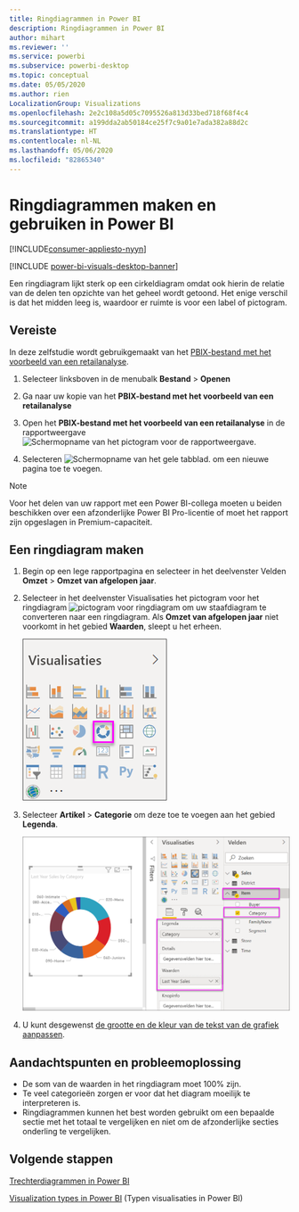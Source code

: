 ```yaml
---
title: Ringdiagrammen in Power BI
description: Ringdiagrammen in Power BI
author: mihart
ms.reviewer: ''
ms.service: powerbi
ms.subservice: powerbi-desktop
ms.topic: conceptual
ms.date: 05/05/2020
ms.author: rien
LocalizationGroup: Visualizations
ms.openlocfilehash: 2e2c108a5d05c7095526a813d33bed718f68f4c4
ms.sourcegitcommit: a199dda2ab50184ce25f7c9a01e7ada382a88d2c
ms.translationtype: HT
ms.contentlocale: nl-NL
ms.lasthandoff: 05/06/2020
ms.locfileid: "82865340"
---
```

# <a name="create-and-use-doughnut-charts-in-power-bi"></a>Ringdiagrammen maken en gebruiken in Power BI

[!INCLUDE[consumer-appliesto-nyyn](../includes/consumer-appliesto-nyyn.md)]

[!INCLUDE [power-bi-visuals-desktop-banner](../includes/power-bi-visuals-desktop-banner.md)]

Een ringdiagram lijkt sterk op een cirkeldiagram omdat ook hierin de relatie van de delen ten opzichte van het geheel wordt getoond. Het enige verschil is dat het midden leeg is, waardoor er ruimte is voor een label of pictogram.

## <a name="prerequisite"></a>Vereiste

In deze zelfstudie wordt gebruikgemaakt van het [PBIX-bestand met het voorbeeld van een retailanalyse](https://download.microsoft.com/download/9/6/D/96DDC2FF-2568-491D-AAFA-AFDD6F763AE3/Retail%20Analysis%20Sample%20PBIX.pbix).

1. Selecteer linksboven in de menubalk **Bestand** > **Openen**
   
2. Ga naar uw kopie van het **PBIX-bestand met het voorbeeld van een retailanalyse**

1. Open het **PBIX-bestand met het voorbeeld van een retailanalyse** in de rapportweergave ![Schermopname van het pictogram voor de rapportweergave.](media/power-bi-visualization-kpi/power-bi-report-view.png)

1. Selecteren ![Schermopname van het gele tabblad.](media/power-bi-visualization-kpi/power-bi-yellow-tab.png) om een nieuwe pagina toe te voegen.


> [!NOTE]
> Voor het delen van uw rapport met een Power BI-collega moeten u beiden beschikken over een afzonderlijke Power BI Pro-licentie of moet het rapport zijn opgeslagen in Premium-capaciteit.    

## <a name="create-a-doughnut-chart"></a>Een ringdiagram maken

1. Begin op een lege rapportpagina en selecteer in het deelvenster Velden **Omzet** \> **Omzet van afgelopen jaar**.  
   
3. Selecteer in het deelvenster Visualisaties het pictogram voor het ringdiagram ![pictogram voor ringdiagram](media/power-bi-visualization-doughnut-charts/power-bi-icon.png) om uw staafdiagram te converteren naar een ringdiagram. Als **Omzet van afgelopen jaar** niet voorkomt in het gebied **Waarden**, sleept u het erheen.
     
   ![Visualisatiedeelvenster met ringdiagram geselecteerd](media/power-bi-visualization-doughnut-charts/power-bi-doughnut-chart.png)

4. Selecteer **Artikel** \> **Categorie** om deze toe te voegen aan het gebied **Legenda**. 
     
    ![ringdiagram naast het deelvenster Velden](media/power-bi-visualization-doughnut-charts/power-bi-doughnut-done.png)

5. U kunt desgewenst [de grootte en de kleur van de tekst van de grafiek aanpassen](power-bi-visualization-customize-title-background-and-legend.md). 

## <a name="considerations-and-troubleshooting"></a>Aandachtspunten en probleemoplossing
* De som van de waarden in het ringdiagram moet 100% zijn.
* Te veel categorieën zorgen er voor dat het diagram moeilijk te interpreteren is.
* Ringdiagrammen kunnen het best worden gebruikt om een bepaalde sectie met het totaal te vergelijken en niet om de afzonderlijke secties onderling te vergelijken. 

## <a name="next-steps"></a>Volgende stappen
[Trechterdiagrammen in Power BI](power-bi-visualization-funnel-charts.md)

[Visualization types in Power BI](power-bi-visualization-types-for-reports-and-q-and-a.md) (Typen visualisaties in Power BI)


